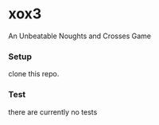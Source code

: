 # xox3 #
An Unbeatable Noughts and Crosses Game

### Setup ###

clone this repo.

### Test ###

there are currently no tests